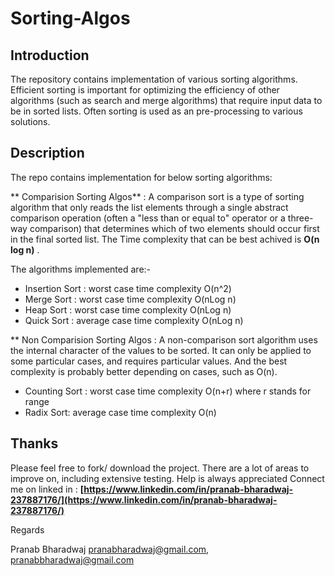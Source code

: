 # Sorting-Algos

## Introduction
The repository contains implementation of various sorting algorithms. Efficient sorting is important for optimizing the efficiency of other
algorithms (such as search and merge algorithms) that require input data to be in sorted lists. Often sorting is used as an pre-processing to various solutions.

## Description
The repo contains implementation for below sorting algorithms:

** Comparision Sorting Algos** : A comparison sort is a type of sorting algorithm that only reads the list elements through a single abstract comparison operation 
(often a "less than or equal to" operator or a three-way comparison) that determines which of two elements should occur first in the final sorted list. The Time complexity 
that can be best achived is **O(n log n)** .<br>

The algorithms implemented are:-
- Insertion Sort : worst case time complexity O(n^2)
- Merge Sort : worst case time complexity O(nLog n)
- Heap Sort : worst case time complexity O(nLog n)
- Quick Sort : average case time complexity O(nLog n)

** Non Comparision Sorting Algos : A non-comparison sort algorithm uses the internal character of the values to be sorted. It can only be applied to some particular cases,
and requires particular values. And the best complexity is probably better depending on cases, such as O(n).
- Counting Sort : worst case time complexity O(n+r) where r stands for range
- Radix Sort: average case time complexity O(n)

## Thanks

Please feel free to fork/ download the project. There are a lot of areas to improve on, including extensive testing. Help is always appreciated
Connect me on linked in : **[https://www.linkedin.com/in/pranab-bharadwaj-237887176/](https://www.linkedin.com/in/pranab-bharadwaj-237887176/)**

Regards

Pranab Bharadwaj
pranabharadwaj@gmail.com,
pranabbharadwaj@gmail.com
